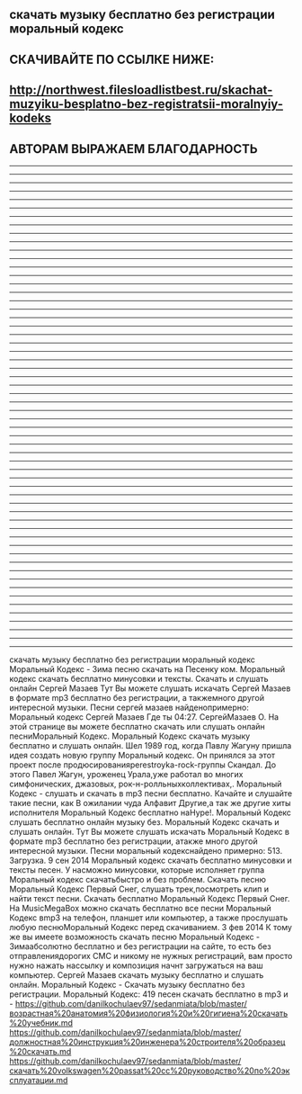 скачать музыку бесплатно без регистрации моральный кодекс
--------------------------------------------------
СКАЧИВАЙТЕ ПО ССЫЛКЕ НИЖЕ:
--------------------------------------------------
http://northwest.filesloadlistbest.ru/skachat-muzyiku-besplatno-bez-registratsii-moralnyiy-kodeks
--------------------------------------------------
АВТОРАМ ВЫРАЖАЕМ БЛАГОДАРНОСТЬ
--------------------------------------------------
--------------------------------------------------
--------------------------------------------------
--------------------------------------------------
--------------------------------------------------
--------------------------------------------------
--------------------------------------------------
--------------------------------------------------
--------------------------------------------------
--------------------------------------------------
--------------------------------------------------
--------------------------------------------------
--------------------------------------------------
--------------------------------------------------
--------------------------------------------------
--------------------------------------------------
--------------------------------------------------
--------------------------------------------------
--------------------------------------------------
--------------------------------------------------
--------------------------------------------------
--------------------------------------------------
--------------------------------------------------
--------------------------------------------------
--------------------------------------------------
--------------------------------------------------
--------------------------------------------------
--------------------------------------------------
--------------------------------------------------
--------------------------------------------------
--------------------------------------------------
--------------------------------------------------
--------------------------------------------------
--------------------------------------------------
--------------------------------------------------
--------------------------------------------------
--------------------------------------------------
--------------------------------------------------
--------------------------------------------------
--------------------------------------------------
--------------------------------------------------
--------------------------------------------------
--------------------------------------------------
--------------------------------------------------
--------------------------------------------------
--------------------------------------------------
--------------------------------------------------
--------------------------------------------------
--------------------------------------------------
--------------------------------------------------
--------------------------------------------------
--------------------------------------------------
--------------------------------------------------
--------------------------------------------------
--------------------------------------------------
--------------------------------------------------
--------------------------------------------------
--------------------------------------------------
--------------------------------------------------
скачать музыку бесплатно без регистрации моральный кодекс Моральный Кодекс - Зима песню скачать на Песенку ком. Моральный кодекс скачать бесплатно минусовки и тексты. Скачать и слушать онлайн Сергей Мазаев  Тут Вы можете слушать искачать Сергей Мазаев в формате mp3 бесплатно без регистрации, а такжемного другой интересной музыки. Песни сергей мазаев найденопримерно:  Моральный кодекс  Сергей Мазаев  Где ты 04:27. СергейМазаев  О. На этой странице вы можете бесплатно скачать или слушать онлайн песниМоральный Кодекс. Моральный Кодекс скачать музыку бесплатно и слушать онлайн. Шел 1989 год, когда Павлу Жагуну пришла идея создать новую группу  Моральный кодекс. Он принялся за этот проект после продюсированияperestroyka-rock-группы Скандал. До этого Павел Жагун, уроженец Урала,уже работал во многих симфонических, джазовых, рок-н-ролльныхколлективах,. Моральный Кодекс - слушать и скачать в mp3 песни бесплатно. Качайте и слушайте такие песни, как В ожилании чуда  Алфавит  Другие,а так же другие хиты исполнителя  Моральный Кодекс  бесплатно наНуре!. Моральный Кодекс слушать бесплатно онлайн музыку без. Моральный Кодекс скачать и слушать онлайн. Тут Вы можете слушать искачать Моральный Кодекс в формате mp3 бесплатно без регистрации, атакже много другой интересной музыки. Песни моральный кодекснайдено примерно: 513. Загрузка.
9 сен 2014  Моральный кодекс скачать бесплатно минусовки и тексты песен. У насможно минусовки, которые исполняет группа Моральный кодекс скачатьбыстро и без проблем. Скачать песню Моральный Кодекс  Первый Снег, слушать трек,посмотреть клип и найти текст песни. Скачать бесплатно Моральный Кодекс  Первый Снег. На MusicMegaBox можно скачать бесплатно все песни Моральный Кодекс вmp3 на телефон, планшет или компьютер, а также прослушать любую песнюМоральный Кодекс перед скачиванием. 3 фев 2014  К тому же вы имеете возможность скачать песню Моральный Кодекс - Зимаабсолютно бесплатно и без регистрации на сайте, то есть без отправлениядорогих СМС и никому не нужных регистраций, вам просто нужно нажать нассылку и композиция начнт загружаться на ваш компьютер. Сергей Мазаев скачать музыку бесплатно и слушать онлайн. Моральный Кодекс - Скачать музыку бесплатно без регистрации. Моральный Кодекс: 419 песен скачать бесплатно в mp3 и  -
https://github.com/danilkochulaev97/sedanmiata/blob/master/возрастная%20анатомия%20физиология%20и%20гигиена%20скачать%20учебник.md
https://github.com/danilkochulaev97/sedanmiata/blob/master/должностная%20инструкция%20инженера%20строителя%20образец%20скачать.md
https://github.com/danilkochulaev97/sedanmiata/blob/master/скачать%20volkswagen%20passat%20cc%20руководство%20по%20эксплуатации.md